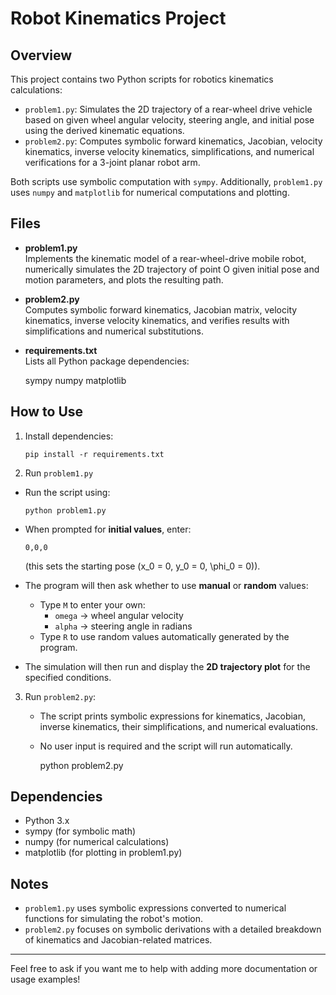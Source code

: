 # Robot Kinematics Project

## Overview

This project contains two Python scripts for robotics kinematics calculations:

- `problem1.py`: Simulates the 2D trajectory of a rear-wheel drive vehicle based on given wheel angular velocity, steering angle, and initial pose using the derived kinematic equations.
- `problem2.py`: Computes symbolic forward kinematics, Jacobian, velocity kinematics, inverse velocity kinematics, simplifications, and numerical verifications for a 3-joint planar robot arm.

Both scripts use symbolic computation with `sympy`. Additionally, `problem1.py` uses `numpy` and `matplotlib` for numerical computations and plotting.

## Files

- **problem1.py**  
  Implements the kinematic model of a rear-wheel-drive mobile robot, numerically simulates the 2D trajectory of point O given initial pose and motion parameters, and plots the resulting path.

- **problem2.py**  
  Computes symbolic forward kinematics, Jacobian matrix, velocity kinematics, inverse velocity kinematics, and verifies results with simplifications and numerical substitutions.

- **requirements.txt**  
  Lists all Python package dependencies:

     sympy
     numpy
     matplotlib

## How to Use

1. Install dependencies:

       pip install -r requirements.txt

2. Run `problem1.py`

- Run the script using:

  `python problem1.py`

- When prompted for **initial values**, enter:

  `0,0,0`

  (this sets the starting pose \(x_0 = 0, y_0 = 0, \phi_0 = 0\)).

- The program will then ask whether to use **manual** or **random** values:
  - Type `M` to enter your own:
    - `omega` → wheel angular velocity  
    - `alpha` → steering angle in radians  
  - Type `R` to use random values automatically generated by the program.

- The simulation will then run and display the **2D trajectory plot** for the specified conditions.


3. Run `problem2.py`:

   - The script prints symbolic expressions for kinematics, Jacobian, inverse kinematics, their simplifications, and numerical evaluations.
   - No user input is required and the script will run automatically.

       python problem2.py

## Dependencies

- Python 3.x
- sympy (for symbolic math)
- numpy (for numerical calculations)
- matplotlib (for plotting in problem1.py)

## Notes

- `problem1.py` uses symbolic expressions converted to numerical functions for simulating the robot's motion.
- `problem2.py` focuses on symbolic derivations with a detailed breakdown of kinematics and Jacobian-related matrices.

---

Feel free to ask if you want me to help with adding more documentation or usage examples!
